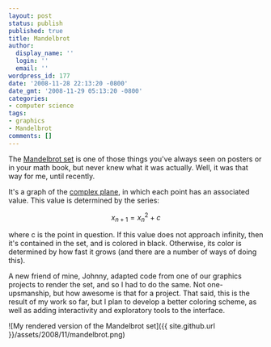 ```yaml
---
layout: post
status: publish
published: true
title: Mandelbrot
author:
  display_name: ''
  login: ''
  email: ''
wordpress_id: 177
date: '2008-11-28 22:13:20 -0800'
date_gmt: '2008-11-29 05:13:20 -0800'
categories:
- computer science
tags:
- graphics
- Mandelbrot
comments: []
---
```

The [Mandelbrot set](http://en.wikipedia.org/wiki/Mandelbrot_set) is one of those things you've always seen on posters or in your math book, but never knew what it was actually.  Well, it was that way for me, until recently.

It's a graph of the [complex plane](http://en.wikipedia.org/wiki/Complex_plane), in which each point has an associated value.  This value is determined by the series:

$$ x_{n+1} = x_{n}^{2} + c$$

where c is the point in question.  If this value does not approach infinity, then it's contained in the set, and is colored in black.  Otherwise, its color is determined by how fast it grows (and there are a number of ways of doing this).

A new friend of mine, Johnny, adapted code from one of our graphics projects to render the set, and so I had to do the same.  Not one-upsmanship, but how awesome is that for a project.  That said, this is the result of my work so far, but I plan to develop a better coloring scheme, as well as adding interactivity and exploratory tools to the interface.

![My rendered version of the Mandelbrot set]({{ site.github.url }}/assets/2008/11/mandelbrot.png)

